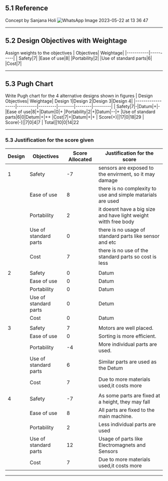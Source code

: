 ## 5.1 Reference
  Concept by Sanjana Holi
![WhatsApp Image 2023-05-22 at 13 36 47](https://github.com/CEER-C/C12/assets/132896088/be0686fe-15bc-4708-b516-16667ce53c8d)
***

## 5.2 Design Objectives with Weightage
Assign weights to the objectives
| Objectives| Weightage|
|-----------|----------|
| Safety|7|
|Ease of use|8|
|Portability|2|
|Use of standard parts|6|
|Cost|7|
***


## 5.3 Pugh Chart
Write Pugh chart for the 4 alternative designs shown in figures
| Design Objectives| Weightage| Design 1|Design 2|Design 3|Design 4|
|------------------|----------|---------|--------|--------|---------|
| Safety|7|-|Datum|+|-
|Ease of use|8|+|Datum|0|+
|Portability|2|+|Datum|--|+
|Use of standard parts|6|0|Detum|+|++
|Cost|7|+|Datum|+|+
 | Score(+)||17|0|18|29
 | Score(-)||7|0|4|7
| Total||10|0|14|22
***

### 5.3 Justification for the score given
|Design| Objectives| Score Allocated| Justification for the score|
|------|-----------|----------------|-----------------------------|
|1|Safety|-7|sensors are exposed to the envirment, so it may damage|
| | Ease of use|8|there is no complexity to use and simple matarials are used|
|  |Portability|2|it doesnt have a big size and have light weight witth free body|
| |Use of standard parts|0|there is no usage of standard parts like sensor and etc|
| | Cost|7|there is no use of the standard parts so cost is less|
|||||
|2|Safety|0|Datum|
| | Ease of use|0|Datum|
|  |Portability|0|Datum|
| |Use of standard parts|0|Detum|
| | Cost|0|Datum|
|||||
|3|Safety|7|Motors are well placed.
| | Ease of use|0|Sorting is more efficient.
|  |Portability|-4|More individual parts are used.
| |Use of standard parts|6| Similar parts are used as the Detum
| | Cost|7|Due to more materials used,it costs more
|||||
|4|Safety|-7|As some parts are fixed at a height, they may fall
| | Ease of use|8|All parts are fixed to the main machine.
|  |Portability|2|Less individual parts are used
| |Use of standard parts|12|Usage of parts like Electromagnets and  Sensors
| | Cost|7|Due to more materials used,it costs more
***
